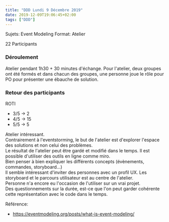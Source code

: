 ```yaml
---
title: "DDD Lundi 9 Décembre 2019"
date: 2019-12-09T19:06:45+02:00
tags: ["DDD"]
---
```


Sujets: Event Modeling
Format: Atelier

22 Participants

### Déroulement
Atelier pendant 1h30 + 30 minutes d'échange.
Pour l'atelier, deux groupes ont été formés et dans chacun des groupes, une personne joue le rôle pour PO pour présenter une ébauche de solution.

### Retour des participants

ROTI

- 3/5 -> 2
- 4/5 -> 15
- 5/5 -> 5

Atelier intéressant.  
Contrairement à l'eventstorming, le but de l'atelier est d'explorer l'espace des solutions et non celui des problèmes.  
Le résultat de l'atelier peut être gardé et modifié dans le temps. Il est possible d'utiliser des outils en ligne comme miro.  
Bien penser à bien expliquer les différents concepts (évènements, commandes, storyboard...)  
Il semble intéressant d'inviter des personnes avec un profil UX. Les storyboard et le parcours utilisateur est au centre de l'atelier.  
Personne n'a encore eu l'occasion de l'utiliser sur un vrai projet.  
Des questionnements sur la durée, est-ce que l'on peut garder cohérente cette représentation avec le code dans le temps.  


Référence:

- https://eventmodeling.org/posts/what-is-event-modeling/

